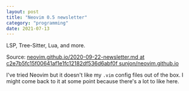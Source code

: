 ```yaml
---
layout: post
title: "Neovim 0.5 newsletter"
category: "programming"
date: 2021-07-13
---
```


LSP, Tree-Sitter, Lua, and more.

Source: [neovim.github.io/2020-09-22-newsletter.md at c2e7b5fc15f00641af1e1fc12182df536d6abf0f  sunjon/neovim.github.io](https://github.com/sunjon/neovim.github.io/blob/c2e7b5fc15f00641af1e1fc12182df536d6abf0f/_posts/2020-09-22-newsletter.md)

I've tried Neovim but it doesn't like my `.vim` config files out of the box.  I might come back to it at some point because there's a lot to like here.
